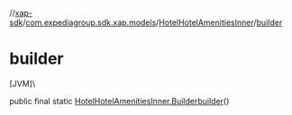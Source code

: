 //[xap-sdk](../../../index.md)/[com.expediagroup.sdk.xap.models](../index.md)/[HotelHotelAmenitiesInner](index.md)/[builder](builder.md)

# builder

[JVM]\

public final static [HotelHotelAmenitiesInner.Builder](-builder/index.md)[builder](builder.md)()
